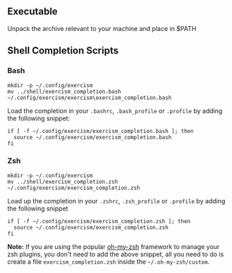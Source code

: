 ## Executable
Unpack the archive relevant to your machine and place in $PATH

## Shell Completion Scripts

### Bash

    mkdir -p ~/.config/exercism
    mv ../shell/exercism_completion.bash ~/.config/exercism/exercism\exercism_completion.bash

Load the completion in your `.bashrc`, `.bash_profile` or `.profile` by
adding the following snippet:

    if [ -f ~/.config/exercism/exercism_completion.bash ]; then
      source ~/.config/exercism/exercism_completion.bash
    fi

### Zsh

    mkdir -p ~/.config/exercism
    mv ../shell/exercism_completion.zsh ~/.config/exercism/exercism_completion.zsh

Load up the completion in your `.zshrc`, `.zsh_profile` or `.profile` by adding
the following snippet

    if [ -f ~/.config/exercism/exercism_completion.zsh ]; then
      source ~/.config/exercism/exercism_completion.zsh
    fi

**Note:** If you are using the popular [oh-my-zsh](https://github.com/robbyrussell/oh-my-zsh) framework to manage your zsh plugins, you don't need to add the above snippet, all you need to do is create a file `exercism_completion.zsh` inside the `~/.oh-my-zsh/custom`.

